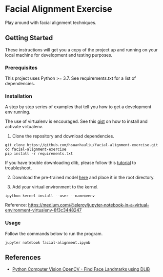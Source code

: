 # Facial Alignment Exercise

Play around with facial alignment techniques.

## Getting Started

These instructions will get you a copy of the project up and running on your local machine for development and testing purposes.

### Prerequisites

This project uses Python >= 3.7. See requirements.txt for a list of dependencies.

### Installation

A step by step series of examples that tell you how to get a development env running.

The use of virtualenv is encouraged. See this [gist](https://gist.github.com/hsuanhauliu/1b1fed24baa1cbb6d2d191e8ea85b8ec) on how to install and activate virtualenv.

1. Clone the repository and download dependencies.

```
git clone https://github.com/hsuanhauliu/facial-alignment-exercise.git
cd facial-alignment-exercise
pip install -r requirements.txt
```

If you have trouble downloading dlib, please follow this [tutorial](https://www.pyimagesearch.com/2017/03/27/how-to-install-dlib/) to troubleshoot.

2. Download the pre-trained model [here](dlib.net/files/shape_predictor_68_face_landmarks.dat.bz2) and place it in the root directory.

3. Add your virtual environment to the kernel.

```
ipython kernel install --user --name=venv
```

Reference: https://medium.com/@eleroy/jupyter-notebook-in-a-virtual-environment-virtualenv-8f3c3448247


### Usage

Follow the commands below to run the program.

```
jupyter notebook facial-alignment.ipynb
```

## References

- [Python Computer Vision OpenCV - Find Face Landmarks using DLIB](https://www.youtube.com/watch?v=ujYc-3na6XU)
